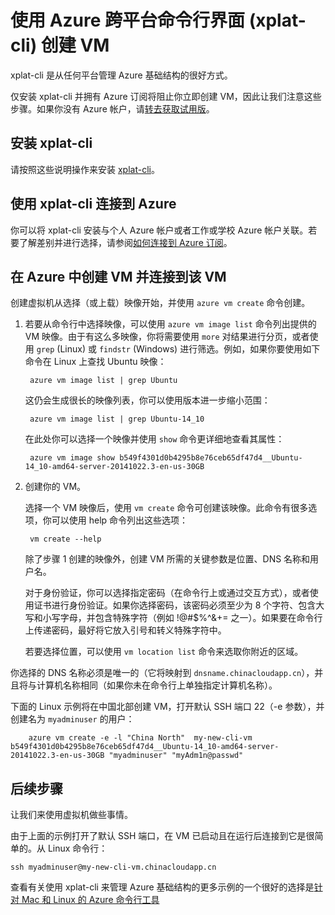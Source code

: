 <properties
   pageTitle="如何使用 xplat-cli 创建 Azure 虚拟机"
   description="本主题介绍如何在任何平台上安装 xplat-cli、如何使用它连接到你的 Azure 帐户，以及如何从 xplat-cli 创建 VM。"
   services="virtual-machines"
   documentationCenter="virtual-machines"
   authors="squillace"
   manager="timlt"
   editor="tysonn"/>
<tags ms.service="virtual-machines"
    ms.date="02/20/2015"
    wacn.date="04/15/2015"
    />


# 使用 Azure 跨平台命令行界面 (xplat-cli) 创建 VM
xplat-cli 是从任何平台管理 Azure 基础结构的很好方式。

仅安装 xplat-cli 并拥有 Azure 订阅将阻止你立即创建 VM，因此让我们注意这些步骤。如果你没有 Azure 帐户，请[转去获取试用版](/pricing/1rmb-trial/)。

## 安装 xplat-cli

请按照这些说明操作来安装 [xplat-cli](/documentation/articles/xplat-cli/#install)。

## 使用 xplat-cli 连接到 Azure

你可以将 xplat-cli 安装与个人 Azure 帐户或者工作或学校 Azure 帐户关联。若要了解差别并进行选择，请参阅[如何连接到 Azure 订阅](/documentation/articles/xplat-cli/#configure)。

## 在 Azure 中创建 VM 并连接到该 VM

创建虚拟机从选择（或上载）映像开始，并使用  `azure vm create` 命令创建。

1. 若要从命令行中选择映像，可以使用  `azure vm image list` 命令列出提供的 VM 映像。由于有这么多映像，你将需要使用  `more` 对结果进行分页，或者使用  `grep` (Linux) 或  `findstr` (Windows) 进行筛选。例如，如果你要使用如下命令在 Linux 上查找 Ubuntu 映像：

        azure vm image list | grep Ubuntu

    这仍会生成很长的映像列表，你可以使用版本进一步缩小范围：

        azure vm image list | grep Ubuntu-14_10

    在此处你可以选择一个映像并使用  `show` 命令更详细地查看其属性：

        azure vm image show b549f4301d0b4295b8e76ceb65df47d4__Ubuntu-14_10-amd64-server-20141022.3-en-us-30GB

2. 创建你的 VM。

    选择一个 VM 映像后，使用  `vm create` 命令可创建该映像。此命令有很多选项，你可以使用 help 命令列出这些选项：

        vm create --help

    除了步骤 1 创建的映像外，创建 VM 所需的关键参数是位置、DNS 名称和用户名。

    对于身份验证，你可以选择指定密码（在命令行上或通过交互方式），或者使用证书进行身份验证。如果你选择密码，该密码必须至少为 8 个字符、包含大写和小写字母，并包含特殊字符（例如  !@#$%^&+= 之一）。如果要在命令行上传递密码，最好将它放入引号和转义特殊字符中。

    若要选择位置，可以使用  `vm location list` 命令来选取你附近的区域。

  你选择的 DNS 名称必须是唯一的（它将映射到  `dnsname.chinacloudapp.cn`），并且将与计算机名称相同（如果你未在命令行上单独指定计算机名称）。  

   下面的 Linux 示例将在中国北部创建 VM，打开默认 SSH 端口 22（-e 参数），并创建名为  `myadminuser` 的用户：

        azure vm create -e -l "China North"  my-new-cli-vm b549f4301d0b4295b8e76ceb65df47d4__Ubuntu-14_10-amd64-server-20141022.3-en-us-30GB "myadminuser" "myAdm1n@passwd"

## 后续步骤

让我们来使用虚拟机做些事情。 

由于上面的示例打开了默认 SSH 端口，在 VM 已启动且在运行后连接到它是很简单的。从 Linux 命令行：

    ssh myadminuser@my-new-cli-vm.chinacloudapp.cn

查看有关使用 xplat-cli 来管理 Azure 基础结构的更多示例的一个很好的选择是[针对 Mac 和 Linux 的 Azure 命令行工具](/documentation/articles/virtual-machines-command-line-tools/)

<!--Image references-->
[5]: ./media/markdown-template-for-new-articles/octocats.png

<!--HONumber=50-->